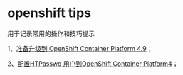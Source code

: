 # openshift tips
用于记录常用的操作和技巧提示

1、[准备升级到 OpenShift Container Platform 4.9](https://github.com/shadowmanportfolio/openshift-tips/blob/main/4.8_to_4.9_confirm_command.md)；

2、[配置HTPasswd 用户到OpenShift Container Platform4](https://github.com/shadowmanportfolio/openshift-tips/blob/main/HTPasswd_idP_in_ocp4.md)；
